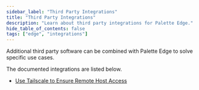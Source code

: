 ```yaml
---
sidebar_label: "Third Party Integrations"
title: "Third Party Integrations"
description: "Learn about third party integrations for Palette Edge."
hide_table_of_contents: false
tags: ["edge", "integrations"]
---
```


Additional third party software can be combined with Palette Edge to solve specific use cases.

The documented integrations are listed below.

- [Use Tailscale to Ensure Remote Host Access](tailscale.md)
